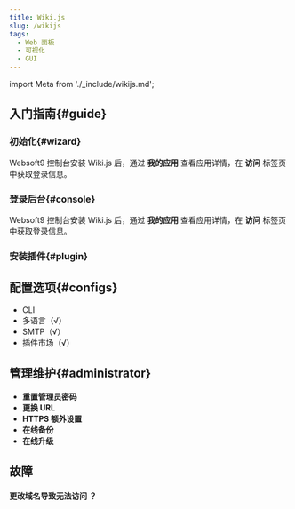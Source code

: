```yaml
---
title: Wiki.js
slug: /wikijs
tags:
  - Web 面板
  - 可视化
  - GUI
---
```


import Meta from './_include/wikijs.md';

<Meta name="meta" />

## 入门指南{#guide}

### 初始化{#wizard}

Websoft9 控制台安装 Wiki.js 后，通过 **我的应用** 查看应用详情，在 **访问** 标签页中获取登录信息。  

### 登录后台{#console}

Websoft9 控制台安装 Wiki.js 后，通过 **我的应用** 查看应用详情，在 **访问** 标签页中获取登录信息。  

### 安装插件{#plugin}

## 配置选项{#configs}

- CLI
- 多语言（√）
- SMTP（√）
- 插件市场（√）

## 管理维护{#administrator}

- **重置管理员密码**
- **更换 URL**
- **HTTPS 额外设置**
- **在线备份**
- **在线升级**

## 故障

#### 更改域名导致无法访问 ？